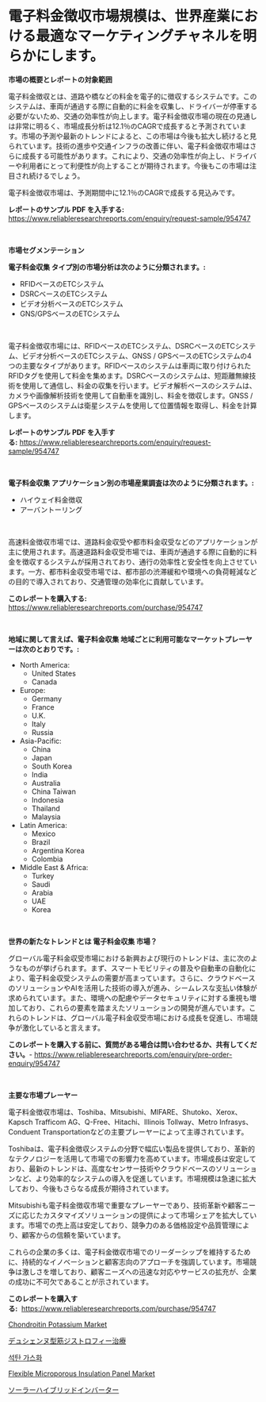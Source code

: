 <p><h1>電子料金徴収市場規模は、世界産業における最適なマーケティングチャネルを明らかにします。</h1></p><p><strong>市場の概要とレポートの対象範囲</strong></p>
<p><p>電子料金徴収とは、道路や橋などの料金を電子的に徴収するシステムです。このシステムは、車両が通過する際に自動的に料金を収集し、ドライバーが停車する必要がないため、交通の効率性が向上します。電子料金徴収市場の現在の見通しは非常に明るく、市場成長分析は12.1％のCAGRで成長すると予測されています。市場の予測や最新のトレンドによると、この市場は今後も拡大し続けると見られています。技術の進歩や交通インフラの改善に伴い、電子料金徴収市場はさらに成長する可能性があります。これにより、交通の効率性が向上し、ドライバーや利用者にとって利便性が向上することが期待されます。今後もこの市場は注目され続けるでしょう。</p><p>電子料金徴収市場は、予測期間中に12.1％のCAGRで成長する見込みです。</p></p>
<p><strong>レポートのサンプル PDF を入手する:</strong> <a href="https://www.reliableresearchreports.com/enquiry/request-sample/954747">https://www.reliableresearchreports.com/enquiry/request-sample/954747</a></p>
<p>&nbsp;</p>
<p><strong>市場セグメンテーション</strong></p>
<p><strong>電子料金収集 タイプ別の市場分析は次のように分類されます。:</strong></p>
<p><ul><li>RFIDベースのETCシステム</li><li>DSRCベースのETCシステム</li><li>ビデオ分析ベースのETCシステム</li><li>GNS/GPSベースのETCシステム</li></ul></p>
<p>&nbsp;</p>
<p><p>電子料金徴収市場には、RFIDベースのETCシステム、DSRCベースのETCシステム、ビデオ分析ベースのETCシステム、GNSS / GPSベースのETCシステムの4つの主要なタイプがあります。RFIDベースのシステムは車両に取り付けられたRFIDタグを使用して料金を集めます。DSRCベースのシステムは、短距離無線技術を使用して通信し、料金の収集を行います。ビデオ解析ベースのシステムは、カメラや画像解析技術を使用して自動車を識別し、料金を徴収します。GNSS / GPSベースのシステムは衛星システムを使用して位置情報を取得し、料金を計算します。</p></p>
<p><strong>レポートのサンプル PDF を入手する:</strong>&nbsp;<a href="https://www.reliableresearchreports.com/enquiry/request-sample/954747">https://www.reliableresearchreports.com/enquiry/request-sample/954747</a></p>
<p>&nbsp;</p>
<p><strong> 電子料金収集 アプリケーション別の市場産業調査は次のように分類されます。:</strong></p>
<p><ul><li>ハイウェイ料金徴収</li><li>アーバントーリング</li></ul></p>
<p>&nbsp;</p>
<p><p>高速料金徴収市場では、道路料金収受や都市料金収受などのアプリケーションが主に使用されます。高速道路料金収受市場では、車両が通過する際に自動的に料金を徴収するシステムが採用されており、通行の効率性と安全性を向上させています。一方、都市料金収受市場では、都市部の渋滞緩和や環境への負荷軽減などの目的で導入されており、交通管理の効率化に貢献しています。</p></p>
<p><strong>このレポートを購入する:</strong>&nbsp; <a href="https://www.reliableresearchreports.com/purchase/954747">https://www.reliableresearchreports.com/purchase/954747</a></p>
<p>&nbsp;</p>
<p><strong>地域に関して言えば、電子料金収集 地域ごとに利用可能なマーケットプレーヤーは次のとおりです。:</strong></p>
<p><ul>
    <li>
        North America:
        <ul>
            <li>United States</li>
            <li>Canada</li>
        </ul>
    </li>
    <li>
        Europe:
        <ul>
            <li>Germany</li>
            <li>France</li>
            <li>U.K.</li>
            <li>Italy</li>
            <li>Russia</li>
        </ul>
    </li>
    <li>
        Asia-Pacific:
        <ul>
            <li>China</li>
            <li>Japan</li>
            <li>South Korea</li>
            <li>India</li>
            <li>Australia</li>
            <li>China Taiwan</li>
            <li>Indonesia</li>
            <li>Thailand</li>
            <li>Malaysia</li>
        </ul>
    </li>
    <li>
        Latin America:
        <ul>
            <li>Mexico</li>
            <li>Brazil</li>
            <li>Argentina Korea</li>
            <li>Colombia</li>
        </ul>
    </li>
    <li>
        Middle East & Africa:
        <ul>
            <li>Turkey</li>
            <li>Saudi</li>
            <li>Arabia</li>
            <li>UAE</li>
            <li>Korea</li>
        </ul>
    </li>
    </ul></p>
<p>&nbsp;</p>
<p><strong>世界の新たなトレンドとは 電子料金収集 市場？</strong></p>
<p><p>グローバル電子料金収受市場における新興および現行のトレンドは、主に次のようなものが挙げられます。まず、スマートモビリティの普及や自動車の自動化により、電子料金収受システムの需要が高まっています。さらに、クラウドベースのソリューションやAIを活用した技術の導入が進み、シームレスな支払い体験が求められています。また、環境への配慮やデータセキュリティに対する重視も増加しており、これらの要素を踏まえたソリューションの開発が進んでいます。これらのトレンドは、グローバル電子料金収受市場における成長を促進し、市場競争が激化していると言えます。</p></p>
<p><strong>このレポートを購入する前に、質問がある場合は問い合わせるか、共有してください。</strong>- <a href="https://www.reliableresearchreports.com/enquiry/pre-order-enquiry/954747">https://www.reliableresearchreports.com/enquiry/pre-order-enquiry/954747</a></p>
<p>&nbsp;</p>
<p><strong>主要な市場プレーヤー</strong></p>
<p><p>電子料金徴収市場は、Toshiba、Mitsubishi、MIFARE、Shutoko、Xerox、Kapsch Trafficom AG、Q-Free、Hitachi、Illinois Tollway、Metro Infrasys、Conduent Transportationなどの主要プレーヤーによって主導されています。</p><p>Toshibaは、電子料金徴収システムの分野で幅広い製品を提供しており、革新的なテクノロジーを活用して市場での影響力を高めています。市場成長は安定しており、最新のトレンドは、高度なセンサー技術やクラウドベースのソリューションなど、より効率的なシステムの導入を促進しています。市場規模は急速に拡大しており、今後もさらなる成長が期待されています。</p><p>Mitsubishiも電子料金徴収市場で重要なプレーヤーであり、技術革新や顧客ニーズに応じたカスタマイズソリューションの提供によって市場シェアを拡大しています。市場での売上高は安定しており、競争力のある価格設定や品質管理により、顧客からの信頼を築いています。</p><p>これらの企業の多くは、電子料金徴収市場でのリーダーシップを維持するために、持続的なイノベーションと顧客志向のアプローチを強調しています。市場競争は激しさを増しており、顧客ニーズへの迅速な対応やサービスの拡充が、企業の成功に不可欠であることが示されています。</p></p>
<p><strong>このレポートを購入する:</strong>&nbsp;&nbsp;<a href="https://www.reliableresearchreports.com/purchase/954747">https://www.reliableresearchreports.com/purchase/954747</a></p>
<p><p><a href="https://github.com/gdfhhhj/Market-Research-Report-List-3/blob/main/chondroitin-potassium-market.md">Chondroitin Potassium Market</a></p><p><a href="https://github.com/oqoeusbvpadwjs08/Market-Research-Report-List-1/blob/main/3928660185286.md">デュシェンヌ型筋ジストロフィー治療</a></p><p><a href="https://github.com/vs2869dizt0/Market-Research-Report-List-1/blob/main/3839815185237.md">석탄 가스화</a></p><p><a href="https://github.com/RichRobinson5/Market-Research-Report-List-4/blob/main/flexible-microporous-insulation-panel-market.md">Flexible Microporous Insulation Panel Market</a></p><p><a href="https://medium.com/@edisonlang50/%E5%A4%AA%E9%99%BD%E5%85%89%E3%83%8F%E3%82%A4%E3%83%96%E3%83%AA%E3%83%83%E3%83%89%E3%82%A4%E3%83%B3%E3%83%90%E3%83%BC%E3%82%BF%E3%83%BC%E5%B8%82%E5%A0%B4-2031%E5%B9%B4%E3%81%BE%E3%81%A7%E3%81%AE%E3%83%88%E3%83%AC%E3%83%B3%E3%83%89-%E4%BA%88%E6%B8%AC-%E7%AB%B6%E4%BA%89%E5%88%86%E6%9E%90-82a3e5e67f34">ソーラーハイブリッドインバーター</a></p></p>